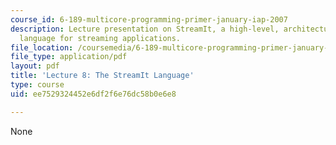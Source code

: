 ```yaml
---
course_id: 6-189-multicore-programming-primer-january-iap-2007
description: Lecture presentation on StreamIt, a high-level, architecture-independent
  language for streaming applications.
file_location: /coursemedia/6-189-multicore-programming-primer-january-iap-2007/ee7529324452e6df2f6e76dc58b0e6e8_lec8streamit.pdf
file_type: application/pdf
layout: pdf
title: 'Lecture 8: The StreamIt Language'
type: course
uid: ee7529324452e6df2f6e76dc58b0e6e8

---
```

None